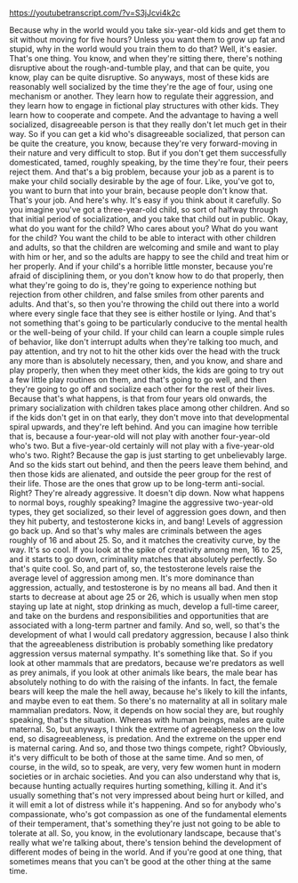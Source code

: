 https://youtubetranscript.com/?v=S3jJcvi4k2c

 Because why in the world would you take six-year-old kids and get them to sit without moving for five hours? Unless you want them to grow up fat and stupid, why in the world would you train them to do that? Well, it's easier. That's one thing. You know, and when they're sitting there, there's nothing disruptive about the rough-and-tumble play, and that can be quite, you know, play can be quite disruptive. So anyways, most of these kids are reasonably well socialized by the time they're the age of four, using one mechanism or another. They learn how to regulate their aggression, and they learn how to engage in fictional play structures with other kids. They learn how to cooperate and compete. And the advantage to having a well socialized, disagreeable person is that they really don't let much get in their way. So if you can get a kid who's disagreeable socialized, that person can be quite the creature, you know, because they're very forward-moving in their nature and very difficult to stop. But if you don't get them successfully domesticated, tamed, roughly speaking, by the time they're four, their peers reject them. And that's a big problem, because your job as a parent is to make your child socially desirable by the age of four. Like, you've got to, you want to burn that into your brain, because people don't know that. That's your job. And here's why. It's easy if you think about it carefully. So you imagine you've got a three-year-old child, so sort of halfway through that initial period of socialization, and you take that child out in public. Okay, what do you want for the child? Who cares about you? What do you want for the child? You want the child to be able to interact with other children and adults, so that the children are welcoming and smile and want to play with him or her, and so the adults are happy to see the child and treat him or her properly. And if your child's a horrible little monster, because you're afraid of disciplining them, or you don't know how to do that properly, then what they're going to do is, they're going to experience nothing but rejection from other children, and false smiles from other parents and adults. And that's, so then you're throwing the child out there into a world where every single face that they see is either hostile or lying. And that's not something that's going to be particularly conducive to the mental health or the well-being of your child. If your child can learn a couple simple rules of behavior, like don't interrupt adults when they're talking too much, and pay attention, and try not to hit the other kids over the head with the truck any more than is absolutely necessary, then, and you know, and share and play properly, then when they meet other kids, the kids are going to try out a few little play routines on them, and that's going to go well, and then they're going to go off and socialize each other for the rest of their lives. Because that's what happens, is that from four years old onwards, the primary socialization with children takes place among other children. And so if the kids don't get in on that early, they don't move into that developmental spiral upwards, and they're left behind. And you can imagine how terrible that is, because a four-year-old will not play with another four-year-old who's two. But a five-year-old certainly will not play with a five-year-old who's two. Right? Because the gap is just starting to get unbelievably large. And so the kids start out behind, and then the peers leave them behind, and then those kids are alienated, and outside the peer group for the rest of their life. Those are the ones that grow up to be long-term anti-social. Right? They're already aggressive. It doesn't dip down. Now what happens to normal boys, roughly speaking? Imagine the aggressive two-year-old types, they get socialized, so their level of aggression goes down, and then they hit puberty, and testosterone kicks in, and bang! Levels of aggression go back up. And so that's why males are criminals between the ages roughly of 16 and about 25. So, and it matches the creativity curve, by the way. It's so cool. If you look at the spike of creativity among men, 16 to 25, and it starts to go down, criminality matches that absolutely perfectly. So that's quite cool. So, and part of, so, the testosterone levels raise the average level of aggression among men. It's more dominance than aggression, actually, and testosterone is by no means all bad. And then it starts to decrease at about age 25 or 26, which is usually when men stop staying up late at night, stop drinking as much, develop a full-time career, and take on the burdens and responsibilities and opportunities that are associated with a long-term partner and family. And so, well, so that's the development of what I would call predatory aggression, because I also think that the agreeableness distribution is probably something like predatory aggression versus maternal sympathy. It's something like that. So if you look at other mammals that are predators, because we're predators as well as prey animals, if you look at other animals like bears, the male bear has absolutely nothing to do with the raising of the infants. In fact, the female bears will keep the male the hell away, because he's likely to kill the infants, and maybe even to eat them. So there's no maternality at all in solitary male mammalian predators. Now, it depends on how social they are, but roughly speaking, that's the situation. Whereas with human beings, males are quite maternal. So, but anyways, I think the extreme of agreeableness on the low end, so disagreeableness, is predation. And the extreme on the upper end is maternal caring. And so, and those two things compete, right? Obviously, it's very difficult to be both of those at the same time. And so men, of course, in the wild, so to speak, are very, very few women hunt in modern societies or in archaic societies. And you can also understand why that is, because hunting actually requires hurting something, killing it. And it's usually something that's not very impressed about being hurt or killed, and it will emit a lot of distress while it's happening. And so for anybody who's compassionate, who's got compassion as one of the fundamental elements of their temperament, that's something they're just not going to be able to tolerate at all. So, you know, in the evolutionary landscape, because that's really what we're talking about, there's tension behind the development of different modes of being in the world. And if you're good at one thing, that sometimes means that you can't be good at the other thing at the same time.